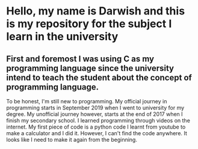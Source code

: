 # Hello, my name is Darwish and this is my repository for the subject I learn in the university

## First and foremost I was using C as my programming language since the university intend to teach the student about the concept of programming language.











To be honest, I'm still new to programming. My official journey in programming starts in September 2019 when I went to university for my degree. My unofficial journey however, starts at the end of 2017 when I finish my secondary school. I learned programming through videos on the internet. My first piece of code is a python code I learnt from youtube to make a calculator and I did it. However, I can't find the code anywhere. It looks like I need to make it again from the beginning.
